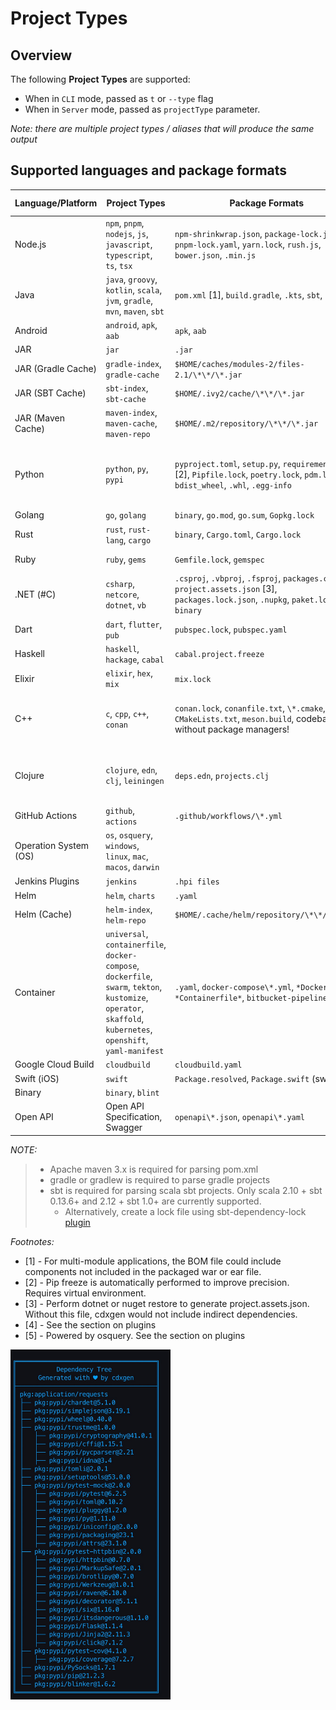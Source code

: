 # Project Types

## Overview

The following **Project Types** are supported:
- When in `CLI` mode, passed as `t` or `--type` flag
- When in `Server` mode, passed as `projectType` parameter.

_Note: there are multiple project types / aliases that will produce the same output_ 

## Supported languages and package formats

| Language/Platform | Project Types | Package Formats | Supported Evidence | Supports Transitives |
| - | - | - | - | - |
| Node.js | `npm`, `pnpm`, `nodejs`, `js`, `javascript`, `typescript`, `ts`, `tsx` | `npm-shrinkwrap.json`, `package-lock.json`, `pnpm-lock.yaml`, `yarn.lock`, `rush.js`, `bower.json`, `.min.js` | Yes, except for `.min.` | ✅
| Java | `java`, `groovy`, `kotlin`, `scala`, `jvm`, `gradle`, `mvn`, `maven`, `sbt`| `pom.xml` [1], `build.gradle`, `.kts`, `sbt`, `bazel` | Yes, unless `pom.xml` is manually parsed due to unavailability of maven or errors) | ✅|
| Android | `android`, `apk`, `aab`| `apk`, `aab` | - | - |
| JAR | `jar` | `.jar` | - | - |
| JAR (Gradle Cache) | `gradle-index`, `gradle-cache` | `$HOME/caches/modules-2/files-2.1/\*\*/\*.jar` | - | - |
| JAR (SBT Cache) | `sbt-index`, `sbt-cache` | `$HOME/.ivy2/cache/\*\*/\*.jar ` | - | - |
| JAR (Maven Cache) | `maven-index`, `maven-cache`, `maven-repo` | `$HOME/.m2/repository/\*\*/\*.jar` | - | - |
| Python | `python`, `py`, `pypi` | `pyproject.toml`, `setup.py`, `requirements.txt` [2], `Pipfile.lock`, `poetry.lock`, `pdm.lock`, `bdist_wheel`, `.whl`, `.egg-info` | Yes using the automatic pip install/freeze. When disabled, only with `Pipfile.lock` and `poetry.lock` |   ✅   | 
| Golang | `go`, `golang` | `binary`, `go.mod`, `go.sum`, `Gopkg.lock` | Yes except binary                                                                                 | ✅       |
| Rust | `rust`, `rust-lang`, `cargo` | `binary`, `Cargo.toml`, `Cargo.lock`                                                                                      | Only for `Cargo.lock`                                                                              |    -     |
| Ruby | `ruby`, `gems` | `Gemfile.lock`, `gemspec`                                                                                               | Only for `Gemfile.lock`                                                                             |     -     |
| .NET (#C) | `csharp`, `netcore`, `dotnet`, `vb` | `.csproj`, `.vbproj`, `.fsproj`, `packages.config`, `project.assets.json` [3], `packages.lock.json`, `.nupkg`, `paket.lock`, `binary` | Only for `project.assets.json`, `packages.lock.json`, `paket.lock`                                      |    -      |
| Dart | `dart`, `flutter`, `pub` | `pubspec.lock`, `pubspec.yaml`                                                                                          | Only for `pubspec.lock`                                                                             |  -        |
| Haskell | `haskell`, `hackage`, `cabal` | `cabal.project.freeze`                                                                                                | Yes                                                                                               |          |
| Elixir | `elixir`, `hex`, `mix` | `mix.lock`                                                                                                            | Yes                                                                                               |  -         |
| C++ | `c`, `cpp`, `c++`, `conan` | `conan.lock`, `conanfile.txt`, `\*.cmake`, `CMakeLists.txt`, `meson.build`, codebase without package managers!                | Yes only for `conan.lock`. Best effort basis for `cmake` without version numbers.                     | ✅       |
| Clojure | `clojure`, `edn`, `clj`, `leiningen` | `deps.edn`, `projects.clj` | Yes unless the files are parsed manually due to lack of clojure cli or leiningen command          |      -    |
| GitHub Actions | `github`, `actions` | `.github/workflows/\*.yml`                                                                                            | n/a                                                                                               | ✅       |
| Operation System (OS) | `os`, `osquery`, `windows`, `linux`, `mac`, `macos`, `darwin` |
| Jenkins Plugins | `jenkins` | `.hpi files`                                                                                                          |       -                                                                                            | ✅         |
| Helm | `helm`, `charts` | `.yaml`                                                                                                               | n/a                                                                                               |          |
| Helm (Cache) | `helm-index`, `helm-repo` | `$HOME/.cache/helm/repository/\*\*/\*.yaml` | - | - |
| Container | `universal`, `containerfile`, `docker-compose`, `dockerfile`, `swarm`, `tekton`, `kustomize`, `operator`, `skaffold`, `kubernetes`, `openshift`, `yaml-manifest` | `.yaml`, `docker-compose\*.yml`, `*Dockerfile*`, `*Containerfile*`, `bitbucket-pipelines.yml`                                                                                                               | n/a                                                                                           |    -      |
| Google Cloud Build | `cloudbuild` | `cloudbuild.yaml` | n/a | - |
| Swift (iOS) | `swift` | `Package.resolved`, `Package.swift` (swiftpm)                                                                           | Yes                                                                                               |     -     |
| Binary | `binary`, `blint` |
| Open API | Open API Specification, Swagger | `openapi\*.json`, `openapi\*.yaml`| n/a | - |



*_NOTE:_*

> - Apache maven 3.x is required for parsing pom.xml
> - gradle or gradlew is required to parse gradle projects
> - sbt is required for parsing scala sbt projects. Only scala 2.10 + sbt 0.13.6+ and 2.12 + sbt 1.0+ are currently supported.
>    - Alternatively, create a lock file using sbt-dependency-lock [plugin](https://github.com/stringbean/sbt-dependency-lock)

*_Footnotes:_*

- [1] - For multi-module applications, the BOM file could include components not included in the packaged war or ear file.
- [2] - Pip freeze is automatically performed to improve precision. Requires virtual environment.
- [3] - Perform dotnet or nuget restore to generate project.assets.json. Without this file, cdxgen would not include indirect dependencies.
- [4] - See the section on plugins
- [5] - Powered by osquery. See the section on plugins

<img src="_media/cdxgen-tree.jpg" alt="cdxgen tree" width="256">